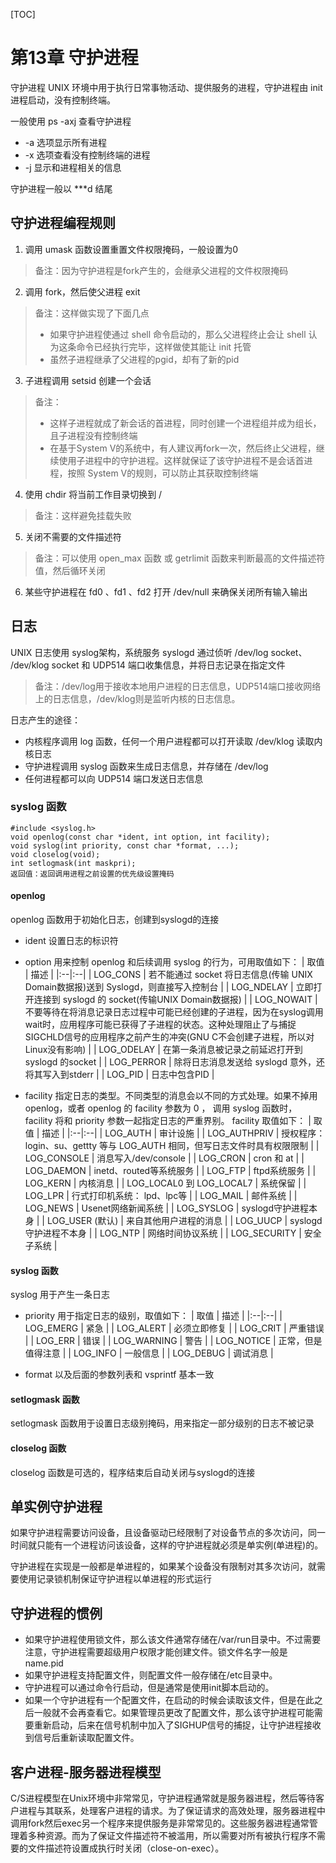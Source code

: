 [TOC]
# 第13章 守护进程
守护进程 UNIX 环境中用于执行日常事物活动、提供服务的进程，守护进程由 init 进程启动，没有控制终端。

一般使用 ps -axj 查看守护进程
- -a 选项显示所有进程
- -x 选项查看没有控制终端的进程
- -j 显示和进程相关的信息

守护进程一般以 ***d 结尾

## 守护进程编程规则
1. 调用 umask 函数设置重置文件权限掩码，一般设置为0
>备注：因为守护进程是fork产生的，会继承父进程的文件权限掩码

2. 调用 fork，然后使父进程 exit
>备注：这样做实现了下面几点
>- 如果守护进程使通过 shell 命令启动的，那么父进程终止会让 shell 认为这条命令已经执行完毕，这样做使其能让 init 托管
>- 虽然子进程继承了父进程的pgid，却有了新的pid

3. 子进程调用 setsid 创建一个会话
>备注：
>- 这样子进程就成了新会话的首进程，同时创建一个进程组并成为组长，且子进程没有控制终端
>- 在基于System V的系统中，有人建议再fork一次，然后终止父进程，继续使用子进程中的守护进程。这样就保证了该守护进程不是会话首进程，按照 System V的规则，可以防止其获取控制终端

4. 使用 chdir 将当前工作目录切换到 /
>备注：这样避免挂载失败

5. 关闭不需要的文件描述符
>备注：可以使用 open_max 函数 或 getrlimit 函数来判断最高的文件描述符值，然后循环关闭

6. 某些守护进程在 fd0 、fd1 、fd2 打开 /dev/null 来确保关闭所有输入输出

## 日志
UNIX 日志使用 syslog架构，系统服务 syslogd 通过侦听 /dev/log socket、 /dev/klog socket 和 UDP514 端口收集信息，并将日志记录在指定文件
>备注：/dev/log用于接收本地用户进程的日志信息，UDP514端口接收网络上的日志信息，/dev/klog则是监听内核的日志信息。

日志产生的途径：
- 内核程序调用 log 函数，任何一个用户进程都可以打开读取 /dev/klog 读取内核日志
- 守护进程调用 syslog 函数来生成日志信息，并存储在 /dev/log
- 任何进程都可以向 UDP514 端口发送日志信息

### syslog 函数
```
#include <syslog.h>
void openlog(const char *ident, int option, int facility);
void syslog(int priority, const char *format, ...);
void closelog(void);
int setlogmask(int maskpri);
返回值：返回调用进程之前设置的优先级设置掩码
```
#### openlog
openlog 函数用于初始化日志，创建到syslogd的连接
- ident 设置日志的标识符
- option 用来控制 openlog 和后续调用 syslog 的行为，可用取值如下：
|  取值  |  描述  |
|:--|:--|
|  LOG_CONS  |  若不能通过 socket 将日志信息(传输 UNIX Domain数据报)送到 Syslogd，则直接写入控制台  |
|  LOG_NDELAY  |  立即打开连接到 syslogd 的 socket(传输UNIX Domain数据报)  |
|  LOG_NOWAIT  |  不要等待在将消息记录日志过程中可能已经创建的子进程，因为在syslog调用wait时，应用程序可能已获得了子进程的状态。这种处理阻止了与捕捉SIGCHLD信号的应用程序之前产生的冲突(GNU C不会创建子进程，所以对Linux没有影响)  |
|  LOG_ODELAY  | 在第一条消息被记录之前延迟打开到 syslogd 的socket  |
|  LOG_PERROR  | 除将日志消息发送给 syslogd 意外，还将其写入到stderr  |
|  LOG_PID  | 日志中包含PID  |

- facility 指定日志的类型。不同类型的消息会以不同的方式处理。如果不掉用 openlog，或者 openlog 的 facility 参数为 0 ， 调用 syslog 函数时，  facility 将和 priority 参数一起指定日志的严重界别。 facility 取值如下：
|  取值  |  描述  |
|:--|:--|
|  LOG_AUTH  |  审计设施  |
|  LOG_AUTHPRIV  |  授权程序：login、su、gettty 等与 LOG_AUTH 相同，但写日志文件时具有权限限制  |
|  LOG_CONSOLE  |  消息写入/dev/console  |
|  LOG_CRON  |  cron 和 at  |
|  LOG_DAEMON  |  inetd、routed等系统服务  |
|  LOG_FTP  | ftpd系统服务  |
|  LOG_KERN  |  内核消息   |
|  LOG_LOCAL0 到 LOG_LOCAL7  |  系统保留   |
|  LOG_LPR  |  行式打印机系统： lpd、lpc等   |
|  LOG_MAIL  |  邮件系统  |
|  LOG_NEWS  |  Usenet网络新闻系统  |
|  LOG_SYSLOG  |  syslogd守护进程本身  |
|  LOG_USER (默认)  |  来自其他用户进程的消息  |
|  LOG_UUCP  |  syslogd守护进程不本身  |
|  LOG_NTP  |  网络时间协议系统  |
|  LOG_SECURITY  |  安全子系统  |
 
#### syslog 函数
syslog 用于产生一条日志
- priority 用于指定日志的级别，取值如下：
|  取值  |  描述  |
|:--|:--|
|  LOG_EMERG  |  紧急  |
|  LOG_ALERT  |  必须立即修复  |
|  LOG_CRIT  |  严重错误  |
|  LOG_ERR  |  错误  |
|  LOG_WARNING  |  警告  |
|  LOG_NOTICE  |  正常，但是值得注意  |
|  LOG_INFO  |  一般信息  |
|  LOG_DEBUG  |  调试消息  |

- format 以及后面的参数列表和 vsprintf 基本一致

#### setlogmask 函数
setlogmask 函数用于设置日志级别掩码，用来指定一部分级别的日志不被记录

#### closelog 函数
closelog 函数是可选的，程序结束后自动关闭与syslogd的连接

## 单实例守护进程
如果守护进程需要访问设备，且设备驱动已经限制了对设备节点的多次访问，同一时间就只能有一个进程访问该设备，这样的守护进程就必须是单实例(单进程)的。

守护进程在实现是一般都是单进程的，如果某个设备没有限制对其多次访问，就需要使用记录锁机制保证守护进程以单进程的形式运行

## 守护进程的惯例
- 如果守护进程使用锁文件，那么该文件通常存储在/var/run目录中。不过需要注意，守护进程需要超级用户权限才能创建文件。锁文件名字一般是name.pid
- 如果守护进程支持配置文件，则配置文件一般存储在/etc目录中。
- 守护进程可以通过命令行启动，但是通常是使用init脚本启动的。
- 如果一个守护进程有一个配置文件，在启动的时候会读取该文件，但是在此之后一般就不会再查看它。如果管理员更改了配置文件，那么该守护进程可能需要重新启动，后来在信号机制中加入了SIGHUP信号的捕捉，让守护进程接收到信号后重新读取配置文件。

## 客户进程-服务器进程模型
C/S进程模型在Unix环境中非常常见，守护进程通常就是服务器进程，然后等待客户进程与其联系，处理客户进程的请求。为了保证请求的高效处理，服务器进程中调用fork然后exec另一个程序来提供服务是非常常见的。这些服务器进程通常管理着多种资源。而为了保证文件描述符不被滥用，所以需要对所有被执行程序不需要的文件描述符设置成执行时关闭（close-on-exec）。